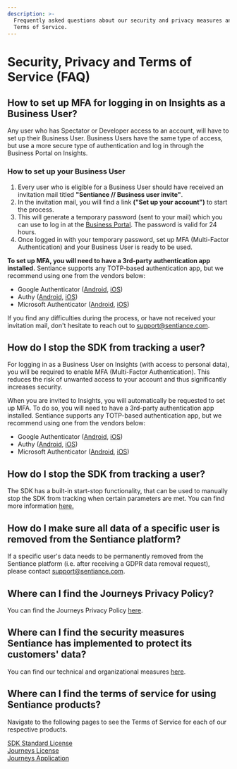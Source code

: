 ```yaml
---
description: >-
  Frequently asked questions about our security and privacy measures and our
  Terms of Service.
---
```


# Security, Privacy and Terms of Service \(FAQ\)

## How to set up MFA for logging in on Insights as a Business User?

Any user who has Spectator or Developer access to an account, will have to set up their Business User. Business Users have the same type of access, but use a more secure type of authentication and log in through the Business Portal on Insights. 

### How to set up your Business User

1. Every user who is eligible for a Business User should have received an invitation mail titled **"Sentiance // Business user invite"**. 
2. In the invitation mail, you will find a link **\("Set up your account"\)** to start the process.
3. This will generate a temporary password \(sent to your mail\) which you can use to log in at the [Business Portal](http://insights.sentiance.com). The password is valid for 24 hours.
4. Once logged in with your temporary password, set up MFA \(Multi-Factor Authentication\) and your Business User is ready to be used.

**To set up MFA, you will need to have a 3rd-party authentication app installed.** Sentiance supports any TOTP-based authentication app, but we recommend using one from the vendors below:

* Google Authenticator \([Android](https://play.google.com/store/apps/details?id=com.google.android.apps.authenticator2&hl=en), [iOS](https://apps.apple.com/us/app/google-authenticator/id388497605)\)
* Authy \([Android](https://play.google.com/store/apps/details?id=com.authy.authy&hl=en), [iOS](https://apps.apple.com/us/app/twilio-authy/id494168017)\)
* Microsoft Authenticator \([Android](https://play.google.com/store/apps/details?id=com.azure.authenticator&hl=en), [iOS](https://apps.apple.com/us/app/microsoft-authenticator/id983156458)\)

If you find any difficulties during the process, or have not received your invitation mail, don't hesitate to reach out to [support@sentiance.com](mailto:support@sentiance.com).

## How do I stop the SDK from tracking a user?

For logging in as a Business User on Insights \(with access to personal data\), you will be required to enable MFA \(Multi-Factor Authentication\). This reduces the risk of unwanted access to your account and thus significantly increases security. 

When you are invited to Insights, you will automatically be requested to set up MFA. To do so, you will need to have a 3rd-party authentication app installed. Sentiance supports any TOTP-based authentication app, but we recommend using one from the vendors below:

* Google Authenticator \([Android](https://play.google.com/store/apps/details?id=com.google.android.apps.authenticator2&hl=en), [iOS](https://apps.apple.com/us/app/google-authenticator/id388497605)\)
* Authy \([Android](https://play.google.com/store/apps/details?id=com.authy.authy&hl=en), [iOS](https://apps.apple.com/us/app/twilio-authy/id494168017)\)
* Microsoft Authenticator \([Android](https://play.google.com/store/apps/details?id=com.azure.authenticator&hl=en), [iOS](https://apps.apple.com/us/app/microsoft-authenticator/id983156458)\)

## How do I stop the SDK from tracking a user?

The SDK has a built-in start-stop functionality, that can be used to manually stop the SDK from tracking when certain parameters are met. You can find more information [here.](https://docs.sentiance.com/sdk/appendix/controlled-detections)

## How do I make sure all data of a specific user is removed from the Sentiance platform?

If a specific user's data needs to be permanently removed from the Sentiance platform \(i.e. after receiving a GDPR data removal request\), please contact [support@sentiance.com](mailto:support@sentiance.com).

## Where can I find the Journeys Privacy Policy?

You can find the Journeys Privacy Policy [here](https://www.sentiance.com/privacy-and-security/journeys/).

## Where can I find the security measures Sentiance has implemented to protect its customers' data?

You can find our technical and organizational measures [here](https://www.sentiance.com/technical-and-organizational-measures/).

## Where can I find the terms of service for using Sentiance products?

Navigate to the following pages to see the Terms of Service for each of our respective products.

[SDK Standard License  
](https://www.sentiance.com/terms/sdk-standard/)[Journeys License  
](https://www.sentiance.com/terms/journeys/)[Journeys Application ](https://www.sentiance.com/terms/journeys-application/)



  




  




  


